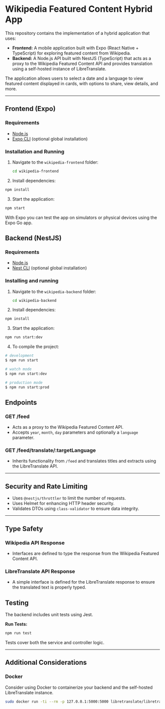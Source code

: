 # Wikipedia Featured Content Hybrid App

This repository contains the implementation of a hybrid application that uses:

- **Frontend:** A mobile application built with Expo (React Native + TypeScript) for exploring featured content from Wikipedia.
- **Backend:** A Node.js API built with NestJS (TypeScript) that acts as a proxy to the Wikipedia Featured Content API and provides translation using a self-hosted instance of LibreTranslate.

The application allows users to select a date and a language to view featured content displayed in cards, with options to share, view details, and more.

---

## Frontend (Expo)

### Requirements

- [Node.js](https://nodejs.org/)
- [Expo CLI](https://docs.expo.dev/get-started/installation/) (optional global installation)

### Installation and Running

1. Navigate to the `wikipedia-frontend` folder:

   ```bash
   cd wikipedia-frontend
   ```

2. Install dependencies:

```bash
npm install
```

3. Start the application:

```bash
npm start
```

With Expo you can test the app on simulators or physical devices using the Expo Go app.

## Backend (NestJS)

### Requirements

- [Node.js](https://nodejs.org/)
- [Nest CLI](https://docs.nestjs.com/first-steps) (optional global installation)

### Installing and running

1. Navigate to the `wikipedia-backend` folder:

   ```bash
   cd wikipedia-backend
   ```

2. Install dependencies:

```bash
npm install
```

3. Start the application:

```bash
npm run start:dev
```

4. To compile the project:

```bash
# development
$ npm run start

# watch mode
$ npm run start:dev

# production mode
$ npm run start:prod
```

## Endpoints

### GET /feed

- Acts as a proxy to the Wikipedia Featured Content API.
- Accepts `year`, `month`, `day` parameters and optionally a `language` parameter.

### GET /feed/translate/:targetLanguage

- Inherits functionality from `/feed` and translates titles and extracts using the LibreTranslate API.

---

## Security and Rate Limiting

- Uses `@nestjs/throttler` to limit the number of requests.
- Uses Helmet for enhancing HTTP header security.
- Validates DTOs using `class-validator` to ensure data integrity.

---

## Type Safety

### Wikipedia API Response

- Interfaces are defined to type the response from the Wikipedia Featured Content API.

### LibreTranslate API Response

- A simple interface is defined for the LibreTranslate response to ensure the translated text is properly typed.

## Testing

The backend includes unit tests using Jest.

**Run Tests:**

```bash
npm run test
```

Tests cover both the service and controller logic.

---

## Additional Considerations

### Docker

Consider using Docker to containerize your backend and the self-hosted LibreTranslate instance.

```bash
sudo docker run -ti --rm -p 127.0.0.1:5000:5000 libretranslate/libretranslate
```
